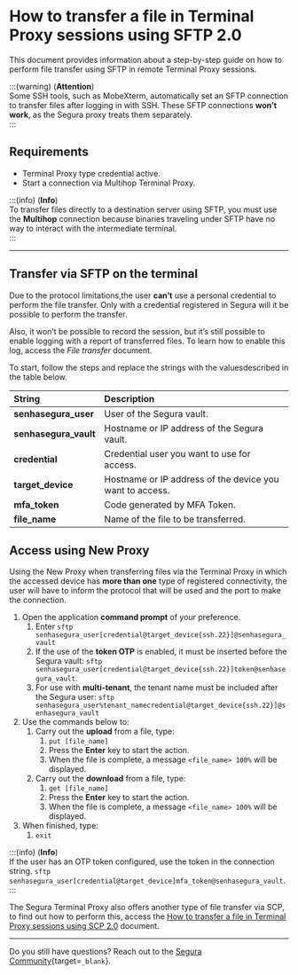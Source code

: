 # How to transfer a file in Terminal Proxy sessions using SFTP 2.0

This document provides information about a step-by-step guide on how to perform file transfer using SFTP in remote Terminal Proxy sessions.

:::(warning) (**Attention**)  
Some SSH tools, such as MobeXterm, automatically set an SFTP connection to transfer files after logging in with SSH. These SFTP connections **won’t work**, as the Segura proxy treats them separately.  
:::

## Requirements

* Terminal Proxy type credential active.  
* Start a connection via Multihop Terminal Proxy.

:::(info) (**Info**)  
To transfer files directly to a destination server using SFTP, you must use the **Multihop** connection because binaries traveling under SFTP have no way to interact with the intermediate terminal.  
:::

---
## Transfer via SFTP on the terminal  
Due to the protocol limitations,the user **can’t** use a personal credential to perform the file transfer. Only with a credential registered in Segura will it be possible to perform the transfer.

Also, it won’t be possible to record the session, but it’s still possible to enable logging with a report of transferred files. To learn how to enable this log, access the *File transfer* document.

To start, follow the steps and replace the strings with the values ​​described in the table below.

| **String** | **Description** |
| :---- | :---- |
| **senhasegura_user** | User of the Segura vault. |
| **senhasegura_vault** | Hostname or IP address of the Segura vault. |
| **credential** | Credential user you want to use for access. |
| **target_device** | Hostname or IP address of the device you want to access. |
| **mfa_token** | Code generated by MFA Token. |
| **file_name** | Name of the file to be transferred. |

## Access using New Proxy  
Using the New Proxy when transferring files via the Terminal Proxy in which the accessed device has **more than one** type of registered connectivity, the user will have to inform the protocol that will be used and the port to make the connection.

1. Open the application **command prompt** of your preference.  
   1. Enter `sftp senhasegura_user[credential@target_device{ssh.22}]@senhasegura_vault`  
   2. If the use of the **token OTP** is enabled, it must be inserted before the Segura vault: `sftp senhasegura_user[credential@target_device{ssh.22}]token@senhasegura_vault`.  
   3. For use with **multi-tenant**, the tenant name must be included after the Segura user: `sftp senhasegura_user%tenant_namecredential@target_device{ssh.22}]@senhasegura_vault`  
2. Use the commands below to:  
   1. Carry out the **upload** from a file, type:  
      1. `put [file_name]`  
      2. Press the **Enter** key to start the action.  
      3. When the file is complete, a message `<file_name> 100%` will be displayed.  
   2. Carry out the **download** from a file, type:  
      1. `get [file_name]`  
      2. Press the **Enter** key to start the action.  
      3. When the file is complete, a message `<file_name> 100%` will be displayed.  
3. When finished, type:  
   1. `exit`

:::(info) (**Info**)  
If the user has an OTP token configured, use the token in the connection string. `sftp senhasegura_user[credential@target_device]mfa_token@senhasegura_vault`.  
:::

The Segura Terminal Proxy also offers another type of file transfer via SCP, to find out how to perform this, access the [How to transfer a file in Terminal Proxy sessions using SCP 2.0](/v4/docs/pam-session-how-to-transfer-a-file-in-terminal-proxy-sessions-using-scp-20) document.

---
Do you still have questions? Reach out to the [Segura Community](https://community.Segura.io/){target=`_blank`}.